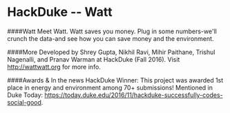 HackDuke -- Watt
============
####Watt
Meet Watt. Watt saves you money. Plug in some numbers-we'll crunch the data-and see how you can save money and the environment.

####More
Developed by Shrey Gupta, Nikhil Ravi, Mihir Paithane, Trishul Nagenalli, and Pranav Warman at HackDuke (Fall 2016). Visit http://wattwatt.org for more info.

####Awards & In the news
HackDuke Winner: This project was awarded 1st place in energy and environment among 70+ submissions! Mentioned in Duke Today: https://today.duke.edu/2016/11/hackduke-successfully-codes-social-good.
